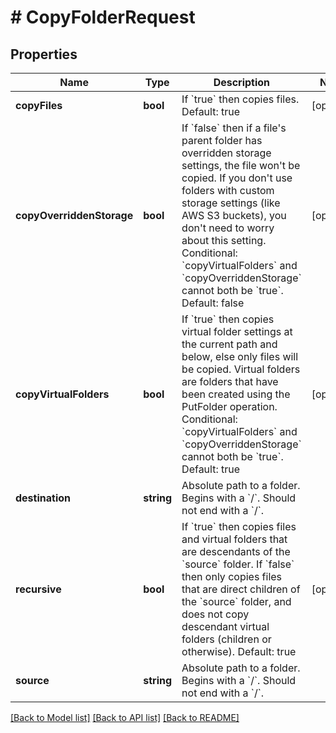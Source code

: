 # # CopyFolderRequest

## Properties

Name | Type | Description | Notes
------------ | ------------- | ------------- | -------------
**copyFiles** | **bool** | If &#x60;true&#x60; then copies files.  Default: true | [optional]
**copyOverriddenStorage** | **bool** | If &#x60;false&#x60; then if a file&#39;s parent folder has overridden storage settings, the file won&#39;t be copied.  If you don&#39;t use folders with custom storage settings (like AWS S3 buckets), you don&#39;t need to worry about this setting.  Conditional: &#x60;copyVirtualFolders&#x60; and &#x60;copyOverriddenStorage&#x60; cannot both be &#x60;true&#x60;.  Default: false | [optional]
**copyVirtualFolders** | **bool** | If &#x60;true&#x60; then copies virtual folder settings at the current path and below, else only files will be copied.  Virtual folders are folders that have been created using the PutFolder operation.  Conditional: &#x60;copyVirtualFolders&#x60; and &#x60;copyOverriddenStorage&#x60; cannot both be &#x60;true&#x60;.  Default: true | [optional]
**destination** | **string** | Absolute path to a folder. Begins with a &#x60;/&#x60;. Should not end with a &#x60;/&#x60;. |
**recursive** | **bool** | If &#x60;true&#x60; then copies files and virtual folders that are descendants of the &#x60;source&#x60; folder.  If &#x60;false&#x60; then only copies files that are direct children of the &#x60;source&#x60; folder, and does not copy descendant virtual folders (children or otherwise).  Default: true | [optional]
**source** | **string** | Absolute path to a folder. Begins with a &#x60;/&#x60;. Should not end with a &#x60;/&#x60;. |

[[Back to Model list]](../../README.md#models) [[Back to API list]](../../README.md#endpoints) [[Back to README]](../../README.md)

